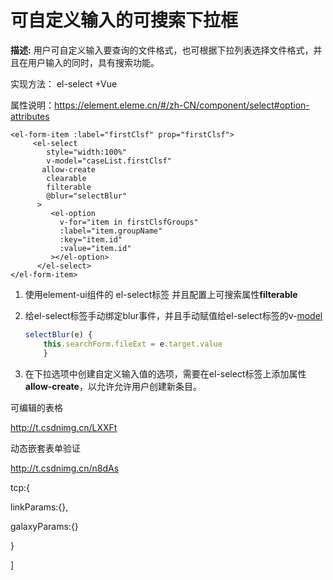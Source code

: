 #  可自定义输入的可搜索下拉框

 **描述:** 用户可自定义输入要查询的文件格式，也可根据下拉列表选择文件格式，并且在用户输入的同时，具有搜索功能。 

实现方法： el-select +Vue   

属性说明：https://element.eleme.cn/#/zh-CN/component/select#option-attributes

```vue
<el-form-item :label="firstClsf" prop="firstClsf">
     <el-select
        style="width:100%"
        v-model="caseList.firstClsf"
       allow-create
        clearable
        filterable
        @blur="selectBlur"
      >
         <el-option
           v-for="item in firstClsfGroups"
           :label="item.groupName"
           :key="item.id"
           :value="item.id"
         ></el-option>
      </el-select>
</el-form-item>

```

1. 使用element-ui组件的 el-select标签  并且配置上可搜索属性**filterable** 

2. 给el-select标签手动绑定blur事件，并且手动赋值给el-select标签的v-[model](https://so.csdn.net/so/search?q=model&spm=1001.2101.3001.7020) 

   ```js
   selectBlur(e) {
       this.searchForm.fileExt = e.target.value
       }
   ```

3. 在下拉选项中创建自定义输入值的选项，需要在el-select标签上添加属性**allow-create**，以允许允许用户创建新条目。



可编辑的表格  

http://t.csdnimg.cn/LXXFt

动态嵌套表单验证

http://t.csdnimg.cn/n8dAs



tcp:{

linkParams:{},

galaxyParams:{}

}



]


